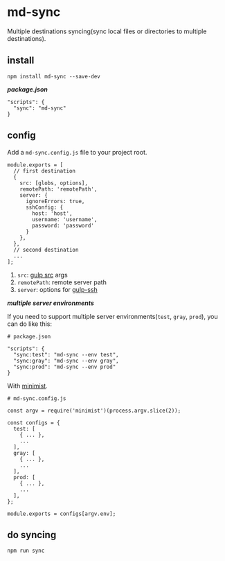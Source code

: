 # md-sync

Multiple destinations syncing(sync local files or directories to multiple destinations).

## install

```
npm install md-sync --save-dev
```

**_package.json_**

```
"scripts": {
  "sync": "md-sync"
}
```

## config

Add a `md-sync.config.js` file to your project root.

```
module.exports = [
  // first destination
  {
    src: [globs, options],
    remotePath: 'remotePath',
    server: {
      ignoreErrors: true,
      sshConfig: {
        host: 'host',
        username: 'username',
        password: 'password'
      }
    },
  },
  // second destination
  ...
];
```

1.  `src`: [gulp src](https://github.com/gulpjs/gulp/blob/v4.0.0/docs/API.md#gulpsrcglobs-options) args
2.  `remotePath`: remote server path
3.  `server`: options for [gulp-ssh](https://github.com/teambition/gulp-ssh)

**_multiple server environments_**

If you need to support multiple server environments(`test`, `gray`, `prod`), you can do like this:

```
# package.json

"scripts": {
  "sync:test": "md-sync --env test",
  "sync:gray": "md-sync --env gray",
  "sync:prod": "md-sync --env prod"
}
```

With [minimist](https://github.com/substack/minimist).

```
# md-sync.config.js

const argv = require('minimist')(process.argv.slice(2));

const configs = {
  test: [
    { ... },
    ...
  ],
  gray: [
    { ... },
    ...
  ],
  prod: [
    { ... },
    ...
  ],
};

module.exports = configs[argv.env];
```

## do syncing

```
npm run sync
```
